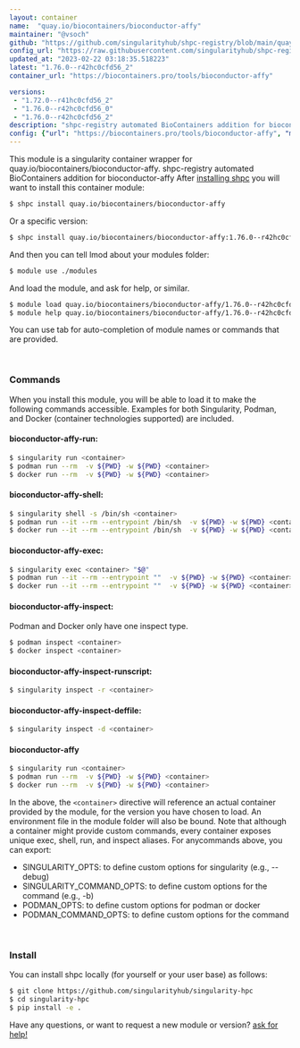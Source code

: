 ```yaml
---
layout: container
name:  "quay.io/biocontainers/bioconductor-affy"
maintainer: "@vsoch"
github: "https://github.com/singularityhub/shpc-registry/blob/main/quay.io/biocontainers/bioconductor-affy/container.yaml"
config_url: "https://raw.githubusercontent.com/singularityhub/shpc-registry/main/quay.io/biocontainers/bioconductor-affy/container.yaml"
updated_at: "2023-02-22 03:18:35.518223"
latest: "1.76.0--r42hc0cfd56_2"
container_url: "https://biocontainers.pro/tools/bioconductor-affy"

versions:
 - "1.72.0--r41hc0cfd56_2"
 - "1.76.0--r42hc0cfd56_0"
 - "1.76.0--r42hc0cfd56_2"
description: "shpc-registry automated BioContainers addition for bioconductor-affy"
config: {"url": "https://biocontainers.pro/tools/bioconductor-affy", "maintainer": "@vsoch", "description": "shpc-registry automated BioContainers addition for bioconductor-affy", "latest": {"1.76.0--r42hc0cfd56_2": "sha256:e829a3df6aa3dfd79fda77a4f07fbcb8606c68c72b008bc0e27c1eb2642199d3"}, "tags": {"1.72.0--r41hc0cfd56_2": "sha256:6867a3eb35e617cad3721b839ab1e3b2a91c9fe3d1c54c0bd133f552ba069435", "1.76.0--r42hc0cfd56_0": "sha256:391dc8d72484a0bfe471b8cd6f24145d1eaeea70cb03a3002b673af88114cc96", "1.76.0--r42hc0cfd56_2": "sha256:e829a3df6aa3dfd79fda77a4f07fbcb8606c68c72b008bc0e27c1eb2642199d3"}, "docker": "quay.io/biocontainers/bioconductor-affy"}
---
```


This module is a singularity container wrapper for quay.io/biocontainers/bioconductor-affy.
shpc-registry automated BioContainers addition for bioconductor-affy
After [installing shpc](#install) you will want to install this container module:


```bash
$ shpc install quay.io/biocontainers/bioconductor-affy
```

Or a specific version:

```bash
$ shpc install quay.io/biocontainers/bioconductor-affy:1.76.0--r42hc0cfd56_2
```

And then you can tell lmod about your modules folder:

```bash
$ module use ./modules
```

And load the module, and ask for help, or similar.

```bash
$ module load quay.io/biocontainers/bioconductor-affy/1.76.0--r42hc0cfd56_2
$ module help quay.io/biocontainers/bioconductor-affy/1.76.0--r42hc0cfd56_2
```

You can use tab for auto-completion of module names or commands that are provided.

<br>

### Commands

When you install this module, you will be able to load it to make the following commands accessible.
Examples for both Singularity, Podman, and Docker (container technologies supported) are included.

#### bioconductor-affy-run:

```bash
$ singularity run <container>
$ podman run --rm  -v ${PWD} -w ${PWD} <container>
$ docker run --rm  -v ${PWD} -w ${PWD} <container>
```

#### bioconductor-affy-shell:

```bash
$ singularity shell -s /bin/sh <container>
$ podman run --it --rm --entrypoint /bin/sh  -v ${PWD} -w ${PWD} <container>
$ docker run --it --rm --entrypoint /bin/sh  -v ${PWD} -w ${PWD} <container>
```

#### bioconductor-affy-exec:

```bash
$ singularity exec <container> "$@"
$ podman run --it --rm --entrypoint ""  -v ${PWD} -w ${PWD} <container> "$@"
$ docker run --it --rm --entrypoint ""  -v ${PWD} -w ${PWD} <container> "$@"
```

#### bioconductor-affy-inspect:

Podman and Docker only have one inspect type.

```bash
$ podman inspect <container>
$ docker inspect <container>
```

#### bioconductor-affy-inspect-runscript:

```bash
$ singularity inspect -r <container>
```

#### bioconductor-affy-inspect-deffile:

```bash
$ singularity inspect -d <container>
```



#### bioconductor-affy

```bash
$ singularity run <container>
$ podman run --rm  -v ${PWD} -w ${PWD} <container>
$ docker run --rm  -v ${PWD} -w ${PWD} <container>
```


In the above, the `<container>` directive will reference an actual container provided
by the module, for the version you have chosen to load. An environment file in the
module folder will also be bound. Note that although a container
might provide custom commands, every container exposes unique exec, shell, run, and
inspect aliases. For anycommands above, you can export:

 - SINGULARITY_OPTS: to define custom options for singularity (e.g., --debug)
 - SINGULARITY_COMMAND_OPTS: to define custom options for the command (e.g., -b)
 - PODMAN_OPTS: to define custom options for podman or docker
 - PODMAN_COMMAND_OPTS: to define custom options for the command

<br>

### Install

You can install shpc locally (for yourself or your user base) as follows:

```bash
$ git clone https://github.com/singularityhub/singularity-hpc
$ cd singularity-hpc
$ pip install -e .
```

Have any questions, or want to request a new module or version? [ask for help!](https://github.com/singularityhub/singularity-hpc/issues)